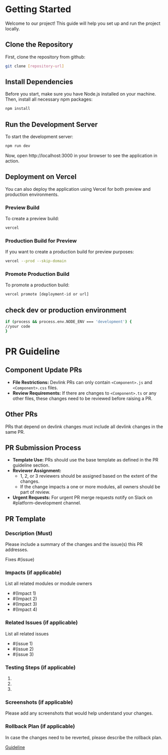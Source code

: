 # Getting Started

Welcome to our project! This guide will help you set up and run the project locally.

## Clone the Repository

First, clone the repository from github:

```bash
git clone [repository-url]
```

## Install Dependencies

Before you start, make sure you have Node.js installed on your machine. Then, install all necessary npm packages:

```bash
npm install
```

## Run the Development Server

To start the development server:

```bash
npm run dev
```

Now, open http://localhost:3000 in your browser to see the application in action.

## Deployment on Vercel

You can also deploy the application using Vercel for both preview and production environments.

### Preview Build

To create a preview build:

```bash
vercel
```

### Production Build for Preview

If you want to create a production build for preview purposes:

```bash
vercel --prod --skip-domain
```

### Promote Production Build

To promote a production build:

```bash
vercel promote [deployment-id or url]
```

## check dev or production environment

```bash
if (process && process.env.NODE_ENV === 'development') {
//your code
}
```

# PR Guideline

## Component Update PRs

- **File Restrictions:** Devlink PRs can only contain `<Component>.js` and `<Component>.css` files.
- **Review Requirements:** If there are changes to `<Component>.ts` or any other files, these changes need to be reviewed before raising a PR.

## Other PRs

PRs that depend on devlink changes must include all devlink changes in the same PR.

## PR Submission Process

- **Template Use:** PRs should use the base template as defined in the PR guideline section.
- **Reviewer Assignment:**
  - 1, 2, or 3 reviewers should be assigned based on the extent of the changes.
  - If the change impacts a one or more modules, all owners should be part of review.
- **Urgent Requests:** For urgent PR merge requests notify on Slack on #platform-development channel.

## PR Template

### Description (Must)

Please include a summary of the changes and the issue(s) this PR addresses.

Fixes #(issue)

### Impacts (if applicable)

List all related modules or module owners

- #(Impact 1)
- #(Impact 2)
- #(Impact 3)
- #(Impact 4)

### Related Issues (if applicable)

List all related issues

- #(issue 1)
- #(issue 2)
- #(issue 3)

### Testing Steps (if applicable)

1.
2.
3.

### Screenshots (if applicable)

Please add any screenshots that would help understand your changes.

### Rollback Plan (if applicable)

In case the changes need to be reverted, please describe the rollback plan.

[Guideline](https://www.conventionalcommits.org/en/v1.0.0/)

